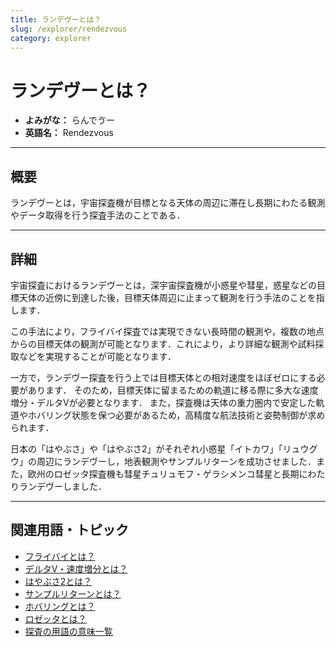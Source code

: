 ```yaml
---
title: ランデヴーとは？
slug: /explorer/rendezvous
category: explorer
---
```


# ランデヴーとは？

- **よみがな：** らんでゔー  
- **英語名：** Rendezvous  

---

## 概要

ランデヴーとは，宇宙探査機が目標となる天体の周辺に滞在し長期にわたる観測やデータ取得を行う探査手法のことである．

---

## 詳細

宇宙探査におけるランデヴーとは，深宇宙探査機が小惑星や彗星，惑星などの目標天体の近傍に到達した後，目標天体周辺に止まって観測を行う手法のことを指します．

この手法により，フライバイ探査では実現できない長時間の観測や，複数の地点からの目標天体の観測が可能となります．これにより，より詳細な観測や試料採取などを実現することが可能となります．

一方で，ランデヴー探査を行う上では目標天体との相対速度をほぼゼロにする必要があります．
そのため，目標天体に留まるための軌道に移る際に多大な速度増分・デルタVが必要となります．
また，探査機は天体の重力圏内で安定した軌道やホバリング状態を保つ必要があるため，高精度な航法技術と姿勢制御が求められます．

日本の「はやぶさ」や「はやぶさ2」がそれぞれ小惑星「イトカワ」「リュウグウ」の周辺にランデヴーし，地表観測やサンプルリターンを成功させました．また，欧州のロゼッタ探査機も彗星チュリュモフ・ゲラシメンコ彗星と長期にわたりランデヴーしました．

---

## 関連用語・トピック

- [フライバイとは？](/docs/explorer/flyby)
- [デルタV・速度増分とは？](/docs/orbit/delta-v-budget)
- [はやぶさ2とは？](/docs/explorer/hayabusa2)
- [サンプルリターンとは？](/docs/explorer/sample-return)
- [ホバリングとは？](/docs/explorer/hovering)
- [ロゼッタとは？](/docs/explorer/rosetta)
- [探査の用語の意味一覧](/docs/category/explorer)
